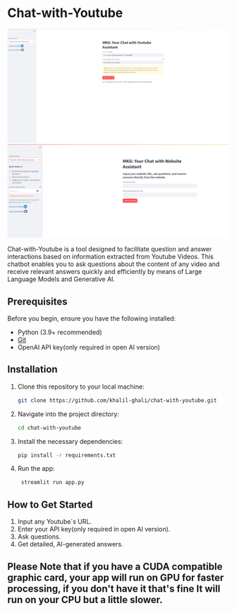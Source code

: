 # Chat-with-Youtube


![Open Source Version](app-screenshot.png)
![Open AI Version](app-screenshot2.png)

Chat-with-Youtube is a tool designed to facilitate question and answer interactions based on information extracted from Youtube Videos. This chatbot enables you to ask questions about the content of any video and receive relevant answers quickly and efficiently by means of Large Language Models and Generative AI.

## Prerequisites

Before you begin, ensure you have the following installed:

- Python (3.9+ recommended)
- [Git](https://git-scm.com/)
- OpenAI API key(only required in open AI version)

## Installation

1. Clone this repository to your local machine:

   ```bash
   git clone https://github.com/khalil-ghali/chat-with-youtube.git

2. Navigate into the project directory:
    ```bash
    cd chat-with-youtube
    ```
3. Install the necessary dependencies: 
    ```bash
    pip install -r requirements.txt
    ```
4. Run the app:
   ```bash
    streamlit run app.py
    ```
## How to Get Started
  1. Input any Youtube´s URL.
  2. Enter your API key(only required in open AI version).
  3. Ask questions.
  4. Get detailed, AI-generated answers.
## Please Note that if you have a CUDA compatible graphic card, your app will run on GPU for faster processing, if you don't have it that's fine It will run on your CPU but a little slower.  
